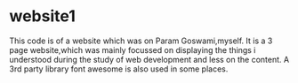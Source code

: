 # website1
This code is of a website which was on Param Goswami,myself.
It is a 3 page website,which was mainly focussed on displaying the things i understood during the study of web development and less on the content.
A 3rd party library font awesome is also used in some places.
